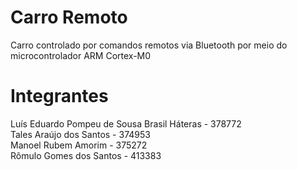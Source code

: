 # Carro Remoto
Carro controlado por comandos remotos via Bluetooth por meio do microcontrolador ARM Cortex-M0

# Integrantes
Luís Eduardo Pompeu de Sousa Brasil Háteras - 378772 \
Tales Araújo dos Santos - 374953 \
Manoel Rubem Amorim - 375272 \
Rômulo Gomes dos Santos - 413383
